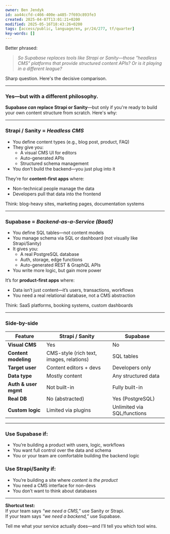 ```yaml
---
owner: Ben Jendyk
id: aa44ccfd-c466-400e-a485-7f693c893fe3
created: 2025-04-07T13:01:21+0200
modified: 2025-05-16T18:43:26+0200
tags: [access/public, language/en, pr/24/277, tf/quarter]
key-words: []
---
```


Better phrased:

> *So Supabase replaces tools like Strapi or Sanity—those "headless CMS" platforms that provide structured content APIs? Or is it playing in a different league?*

Sharp question. Here's the decisive comparison.

---

### **Yes—but with a different philosophy.**

**Supabase *can* replace Strapi or Sanity**—but only if you're ready to build your own content structure from scratch. Here's why:

---

### **Strapi / Sanity** = *Headless CMS*
- You define content types (e.g., blog post, product, FAQ)
- They give you:
  - A visual CMS UI for editors
  - Auto-generated APIs
  - Structured schema management
- You don’t build the backend—you just plug into it

They’re for **content-first apps** where:
- Non-technical people manage the data
- Developers pull that data into the frontend

Think: blog-heavy sites, marketing pages, documentation systems

---

### **Supabase** = *Backend-as-a-Service (BaaS)*
- You define SQL tables—not content models
- You manage schema via SQL or dashboard (not visually like Strapi/Sanity)
- It gives you:
  - A real PostgreSQL database
  - Auth, storage, edge functions
  - Auto-generated REST & GraphQL APIs
- You write more logic, but gain more power

It’s for **product-first apps** where:
- Data isn’t just content—it’s users, transactions, workflows
- You need a real relational database, not a CMS abstraction

Think: SaaS platforms, booking systems, custom dashboards

---

### **Side-by-side**

| Feature | Strapi / Sanity | Supabase |
|--------|------------------|----------|
| **Visual CMS** | Yes | No |
| **Content modeling** | CMS-style (rich text, images, relations) | SQL tables |
| **Target user** | Content editors + devs | Developers only |
| **Data type** | Mostly content | Any structured data |
| **Auth & user mgmt** | Not built-in | Fully built-in |
| **Real DB** | No (abstracted) | Yes (PostgreSQL) |
| **Custom logic** | Limited via plugins | Unlimited via SQL/functions |

---

### **Use Supabase if:**
- You’re building a product with users, logic, workflows
- You want full control over the data and schema
- You or your team are comfortable building the backend logic

### **Use Strapi/Sanity if:**
- You’re building a site where *content is the product*
- You need a CMS interface for non-devs
- You don’t want to think about databases

---

**Shortcut test:**  
If your team says *“we need a CMS,”* use Sanity or Strapi.  
If your team says *“we need a backend,”* use Supabase.

Tell me what your service actually does—and I’ll tell you which tool wins.